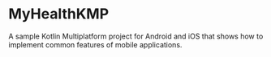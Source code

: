 # MyHealthKMP
A sample Kotlin Multiplatform project for Android and iOS that shows how to implement common features of mobile applications.
